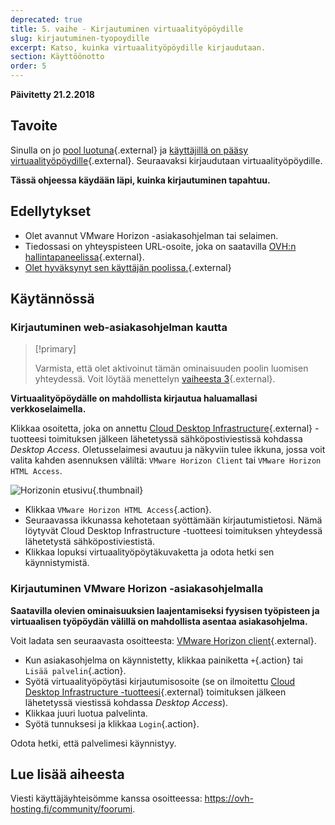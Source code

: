 ```yaml
---
deprecated: true
title: 5. vaihe - Kirjautuminen virtuaalityöpöydille
slug: kirjautuminen-tyopoydille
excerpt: Katso, kuinka virtuaalityöpöydille kirjaudutaan.
section: Käyttöönotto
order: 5
---
```


**Päivitetty 21.2.2018**

## Tavoite

Sinulla on jo [pool luotuna](https://docs.ovh.com/fi/cloud-desktop-infrastructure/kuinka-luodaan-pool){.external} ja [käyttäjillä on pääsy virtuaalityöpöydille](https://docs.ovh.com/fi/cloud-desktop-infrastructure/tyopoytien-jako/){.external}. Seuraavaksi kirjaudutaan virtuaalityöpöydille.

**Tässä ohjeessa käydään läpi, kuinka kirjautuminen tapahtuu.**

## Edellytykset

- Olet avannut VMware Horizon -asiakasohjelman tai selaimen.
- Tiedossasi on yhteyspisteen URL-osoite, joka on saatavilla [OVH:n hallintapaneelissa](https://www.ovh.com/auth/?action=gotomanager){.external}.
- [Olet hyväksynyt sen käyttäjän poolissa.](https://docs.ovh.com/fi/cloud-desktop-infrastructure/tyopoytien-jako){.external}


## Käytännössä

### Kirjautuminen web-asiakasohjelman kautta


> [!primary]
>
> Varmista, että olet aktivoinut tämän ominaisuuden poolin luomisen yhteydessä. Voit löytää menettelyn [vaiheesta 3](https://docs.ovh.com/fi/cloud-desktop-infrastructure/tyopoytien-jako){.external}.
> 

**Virtuaalityöpöydälle on mahdollista kirjautua haluamallasi verkkoselaimella.**

Klikkaa osoitetta, joka on annettu [Cloud Desktop Infrastructure](https://www.ovh-hosting.fi/cloud/cloud-desktop/infrastructure/){.external} -tuotteesi toimituksen jälkeen lähetetyssä sähköpostiviestissä kohdassa *Desktop Access*. Oletusselaimesi avautuu ja näkyviin tulee ikkuna, jossa voit valita kahden asennuksen väliltä: `VMware Horizon Client` tai `VMware Horizon HTML Access`.

![Horizonin etusivu](images/1200.png){.thumbnail}

- Klikkaa `VMware Horizon HTML Access`{.action}.
- Seuraavassa ikkunassa kehotetaan syöttämään kirjautumistietosi. Nämä löytyvät Cloud Desktop Infrastructure -tuotteesi toimituksen yhteydessä lähetetystä sähköpostiviestistä.
- Klikkaa lopuksi virtuaalityöpöytäkuvaketta ja odota hetki sen käynnistymistä.


### Kirjautuminen VMware Horizon -asiakasohjelmalla

**Saatavilla olevien ominaisuuksien laajentamiseksi fyysisen työpisteen ja virtuaalisen työpöydän välillä on mahdollista asentaa asiakasohjelma.**

Voit ladata sen seuraavasta osoitteesta: [VMware Horizon client](https://my.vmware.com/en/web/vmware/info/slug/desktop_end_user_computing/vmware_horizon_clients/4_0){.external}.

- Kun asiakasohjelma on käynnistetty, klikkaa painiketta `+`{.action} tai `Lisää palvelin`{.action}.
- Syötä virtuaalityöpöytäsi kirjautumisosoite (se on ilmoitettu [Cloud Desktop Infrastructure -tuotteesi](https://www.ovh-hosting.fi/cloud/cloud-desktop/infrastructure/){.external} toimituksen jälkeen lähetetyssä viestissä kohdassa *Desktop Access*).
- Klikkaa juuri luotua palvelinta.
- Syötä tunnuksesi ja klikkaa `Login`{.action}.

Odota hetki, että palvelimesi käynnistyy.

## Lue lisää aiheesta

Viesti käyttäjäyhteisömme kanssa osoitteessa: <https://ovh-hosting.fi/community/foorumi>.